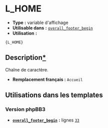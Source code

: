 # L_HOME
* __Type__ __:__ variable d'affichage
* __Utilisable dans__ __:__ [`overall_footer_begin`](../tpl/overall_footer_begin.md#readme)
* __Utilisation__ __:__

```smarty
{L_HOME}
```

## Description[*](https://fa-tvars.appspot.com/var/L_HOME)
Chaîne de caractère.

* __Remplacement français :__ `Accueil`


## Utilisations dans les templates

### Version phpBB3
* __[`overall_footer_begin`](../tpl/overall_footer_begin.md#readme)__ __:__ lignes [`33`](../src/prosilver/overall_footer_begin.tpl#L33)

